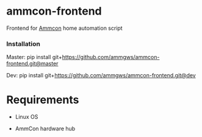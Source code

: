 # ammcon-frontend

Frontend for [Ammcon](https://github.com/ammgws/ammcon) home automation script

### Installation
Master:
pip install git+https://github.com/ammgws/ammcon-frontend.git@master

Dev:
pip install git+https://github.com/ammgws/ammcon-frontend.git@dev

Requirements
=========
* Linux OS

* AmmCon hardware hub
